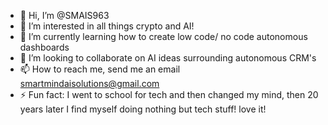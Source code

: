 - 👋 Hi, I’m @SMAIS963
- 👀 I’m interested in all things crypto and AI!
- 🌱 I’m currently learning how to create low code/ no code autonomous dashboards
- 💞️ I’m looking to collaborate on AI ideas surrounding autonomous CRM's
- 📫 How to reach me, send me an email smartmindaisolutions@gmail.com
- ⚡ Fun fact: I went to school for tech and then changed my mind, then 20 years later I find myself doing nothing but tech stuff! love it!

<!---
SMAIS963/SMAIS963 is a ✨ special ✨ repository because its `README.md` (this file) appears on your GitHub profile.
You can click the Preview link to take a look at your changes.
--->

